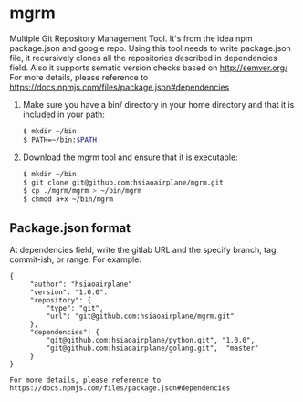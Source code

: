 # mgrm
Multiple Git Repository Management Tool. It's from the idea npm package.json and google repo.
Using this tool needs to write package.json file, it recursively clones all the repositories described in dependencies field. Also it supports sematic version checks based on http://semver.org/
For more details, please reference to https://docs.npmjs.com/files/package.json#dependencies

1. Make sure you have a bin/ directory in your home directory and that it is included in your path:
   ```sh
   $ mkdir ~/bin
   $ PATH=~/bin:$PATH
   ```

2. Download the mgrm tool and ensure that it is executable:
   ```sh
   $ mkdir ~/bin
   $ git clone git@github.com:hsiaoairplane/mgrm.git
   $ cp ./mgrm/mgrm > ~/bin/mgrm
   $ chmod a+x ~/bin/mgrm
   ```

## Package.json format
At dependencies field, write the gitlab URL and the specify branch, tag, commit-ish, or range. For example:
   ```
   {
        "author": "hsiaoairplane"
        "version": "1.0.0".
        "repository": {
            "type": "git",
            "url": "git@github.com:hsiaoairplane/mgrm.git"
        },
        "dependencies": {
            "git@github.com:hsiaoairplane/python.git", "1.0.0",
            "git@github.com:hsiaoairplane/golang.git",  "master"
        }
   }
   ```

    For more details, please reference to https://docs.npmjs.com/files/package.json#dependencies

